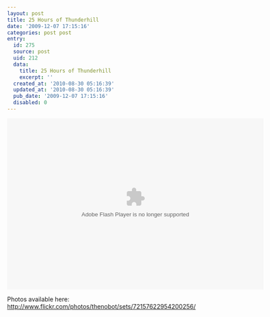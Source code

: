 ```yaml
---
layout: post
title: 25 Hours of Thunderhill
date: '2009-12-07 17:15:16'
categories: post post
entry:
  id: 275
  source: post
  uid: 212
  data:
    title: 25 Hours of Thunderhill
    excerpt: ''
  created_at: '2010-08-30 05:16:39'
  updated_at: '2010-08-30 05:16:39'
  pub_date: '2009-12-07 17:15:16'
  disabled: 0
---
```

<object width="600" height="400"> <param name="flashvars" value="offsite=true&lang=en-us&page_show_url=%2Fphotos%2Fthenobot%2Fsets%2F72157622954200256%2Fshow%2F&page_show_back_url=%2Fphotos%2Fthenobot%2Fsets%2F72157622954200256%2F&set_id=72157622954200256&jump_to="></param> <param name="movie" value="http://www.flickr.com/apps/slideshow/show.swf?v=71649"></param> <param name="allowFullScreen" value="true"></param><embed type="application/x-shockwave-flash" src="http://www.flickr.com/apps/slideshow/show.swf?v=71649" allowFullScreen="true" flashvars="offsite=true&lang=en-us&page_show_url=%2Fphotos%2Fthenobot%2Fsets%2F72157622954200256%2Fshow%2F&page_show_back_url=%2Fphotos%2Fthenobot%2Fsets%2F72157622954200256%2F&set_id=72157622954200256&jump_to=" width="600" height="400"></embed></object>

Photos available here: <a href="http://www.flickr.com/photos/thenobot/sets/72157622954200256/">http://www.flickr.com/photos/thenobot/sets/72157622954200256/</a>
